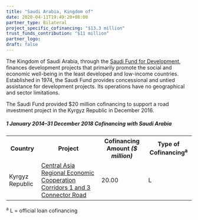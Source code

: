 ```yaml
---
title: "Saudi Arabia, Kingdom of"
date: 2020-04-11T19:49:20+08:00
partner_type: Bilateral
project_specific_cofinancing: "$13.3 million"
trust_funds_contribution: "$11 million"
partner_logo:
draft: false
---
```


The Kingdom of Saudi Arabia, through the <a href="https://www.sfd.gov.sa/en/" target="_blank">Saudi Fund for Development</a>, finances development projects that primarily promote the social and economic well-being in the least developed and low-income countries. Established in 1974, the Saudi Fund provides concessional and untied assistance for development projects. Its operations have no geographical and sector limitations. 

The Saudi Fund provided $20 million cofinancing to support a road investment project in the Kyrgyz Republic in December 2016.  

##### _1 January 2014–31 December 2018_ Cofinancing with Saudi Arabia

<table class="table">

<tr>
<th>Country</th>
<th>Project</th>
<th>Cofinancing Amount <em>($ million)</em></th>
<th>Type of Cofinancing<sup>a</sup></th>
</tr>
<tr>
<td>Kyrgyz Republic</td>
<td><a
href="https://www.adb.org/projects/48401-007/main" target="_blank">Central Asia Regional Economic Cooperation Corridors 1 and 3 Connector Road</a></td>
<td>20.00 </td>
<td>L</td>
</tr>
</table>

<p class="dr-footnote"><sup>a</sup> L = official loan cofinancing</p>